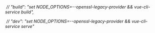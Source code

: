 ​    *// "build": "set NODE_OPTIONS=--openssl-legacy-provider && vue-cli-service build",*

​    *// "dev": "set NODE_OPTIONS=--openssl-legacy-provider && vue-cli-service serve"*